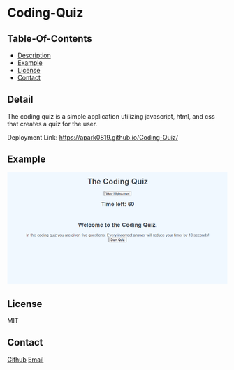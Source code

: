 # Coding-Quiz

## Table-Of-Contents
- [Description](#description)
- [Example](#example)
- [License](#license)
- [Contact](#contact)

## Detail
The coding quiz is a simple application utilizing javascript, html, and css that creates a quiz for the user. 

Deployment Link: https://apark0819.github.io/Coding-Quiz/

## Example
![PG1](assets\output\test.gif)

## License
MIT

## Contact
[Github](https://github.com/apark0819/)
[Email](https://gmail.com/apark0819)